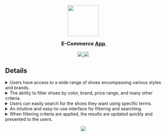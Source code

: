 <h3 align="center">
  <a href="https://e-commerce-app-emrecansimsek.vercel.app">
    <img src="https://img001.prntscr.com/file/img001/mxhLYKnSQC-r4fyejMFCdg.png" width="100"/>
  </a>
  <br/>
	<img src="https://raw.githubusercontent.com/catppuccin/catppuccin/main/assets/misc/transparent.png" height="30" width="0px"/>
	E-Commerce  
  <a href="https://e-commerce-app-emrecansimsek.vercel.app">
    App
  </a>
	<img src="https://raw.githubusercontent.com/catppuccin/catppuccin/main/assets/misc/transparent.png" height="30" width="0px"/>
</h3>

<p align="center">
  	<a href="https://developer.mozilla.org/en-US/docs/Web/JavaScript">
    <img src="https://badges.aleen42.com/src/javascript.svg">
  </a>
	<a href="https://react.dev">
    <img src="https://badges.aleen42.com/src/react.svg">
  </a>
</p>

## Details

<details>
<summary>Users have access to a wide range of shoes encompassing various styles and brands.</summary>
</details>
<details>
<summary>The ability to filter shoes by color, brand, price range, and many other criteria.</summary>
</details>
<details>
<summary>Users can easily search for the shoes they want using specific terms.</summary>
</details>
<details>
<summary>An intuitive and easy-to-use interface for filtering and searching.</summary>
</details>
<details>
<summary>When filtering criteria are applied, the results are updated quickly and presented to the users.</summary>
</details>

<p align="center">
  <a href="https://github.com/emrecsmsk">
    <img src="https://img001.prntscr.com/file/img001/2yOOyD2QSPSPl-AFK8YnLQ.png" />
  </a>
</p>
